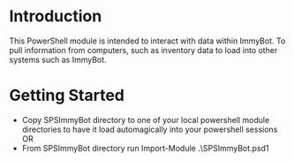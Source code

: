 
# Introduction 
This PowerShell module is intended to interact with data within ImmyBot. To pull information from computers, such as inventory data to load into other systems such as ImmyBot.
# Getting Started
- Copy SPSImmyBot directory to one of your local powershell module directories to have it load automagically into your powershell sessions
OR
- From SPSImmyBot directory run Import-Module .\SPSImmyBot.psd1
